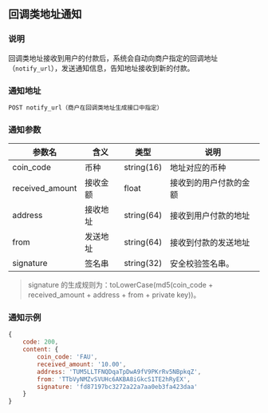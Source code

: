 ## 回调类地址通知

### 说明

回调类地址接收到用户的付款后，系统会自动向商户指定的回调地址（```notify_url```），发送通知信息，告知地址接收到新的付款。

### 通知地址

```bash
POST notify_url（商户在回调类地址生成接口中指定）
```

### 通知参数

参数名 | 含义 | 类型 | 说明
-|-|-|-
coin_code | 币种 | string(16) | 地址对应的币种
received_amount | 接收金额 | float | 接收到的用户付款的金额
address | 接收地址 | string(64) | 接收到用户付款的地址
from | 发送地址 | string(64) | 接收到付款的发送地址
signature | 签名串 | string(32) | 安全校验签名串。

> signature 的生成规则为：toLowerCase(md5(coin_code + received_amount + address + from + private key))。

### 通知示例

```javascript
{
    code: 200,
    content: {
        coin_code: 'FAU',
        received_amount: '10.00',
        address: 'TUM5LLTFNQDqaTpDwA9fV9PKrRv5NBpkqZ',
        from: 'TTbVyNMZvSVUHc6AKBA8iGkcS1TE2hRyEX',
        signature: 'fd87197bc3272a22a7aa0eb3fa423daa'
    }
}
```